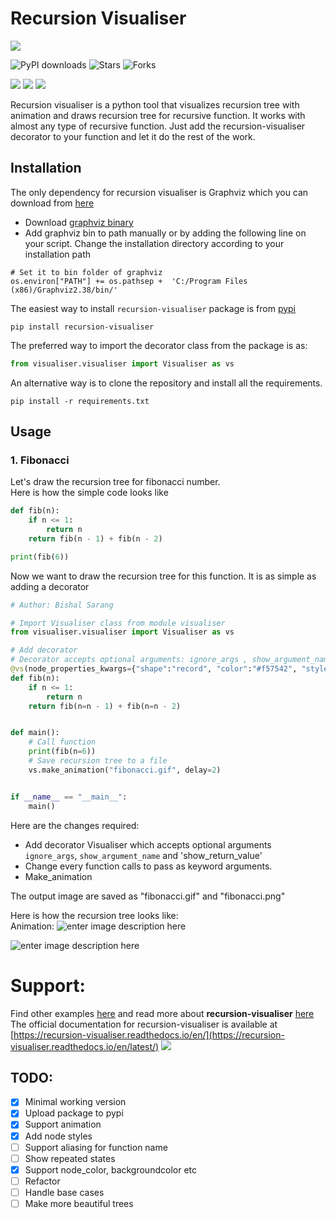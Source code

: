 # Recursion Visualiser  

![](https://forthebadge.com/images/badges/made-with-python.svg)

![PyPI downloads](https://img.shields.io/pypi/dm/recursion-visualiser)
![Stars](https://img.shields.io/github/stars/sarangbishal/Recursion-Tree-Visualizer)
![Forks](https://img.shields.io/github/forks/sarangbishal/Recursion-Tree-Visualizer)

![](https://img.shields.io/pypi/v/recursion-visualiser)
![](https://img.shields.io/pypi/pyversions/recursion-visualiser)
![](https://img.shields.io/github/license/sarangbishal/Recursion-Tree-Visualizer?logo=MIT)

Recursion visualiser is a python tool that visualizes recursion tree with animation and draws recursion tree for recursive function.
It works with almost any type of recursive function.
Just add the recursion-visualiser decorator to your function and let it do the rest of the work.

  
  ## Installation  
The only dependency for recursion visualiser is Graphviz which you can download from [here](https://www.graphviz.org/download/)  
  
- Download  [graphviz binary](https://www.graphviz.org/download/)  
- Add graphviz bin to path manually or by adding the following line on your script. Change the installation directory according to your installation path  
  
```  
# Set it to bin folder of graphviz  
os.environ["PATH"] += os.pathsep +  'C:/Program Files (x86)/Graphviz2.38/bin/'  
```  

  
The easiest way to  install ```recursion-visualiser``` package is from [pypi](https://pypi.org/project/recursion-visualiser/)
```
pip install recursion-visualiser
```
The preferred way to import the decorator class from the package is as:
```python
from visualiser.visualiser import Visualiser as vs
```

An alternative way is to clone the repository and install all the requirements.
```
pip install -r requirements.txt
```

## Usage 
### 1.  Fibonacci  
Let's draw the recursion tree for fibonacci number.  
Here is how the simple code looks like  
```python  
def fib(n):  
    if n <= 1: 
        return n 
    return fib(n - 1) + fib(n - 2)  

print(fib(6))  
```  
  
Now we want to draw the recursion tree for this function. It is as simple as adding a decorator  
```python  
# Author: Bishal Sarang

# Import Visualiser class from module visualiser
from visualiser.visualiser import Visualiser as vs

# Add decorator
# Decorator accepts optional arguments: ignore_args , show_argument_name, show_return_value and node_properties_kwargs
@vs(node_properties_kwargs={"shape":"record", "color":"#f57542", "style":"filled", "fillcolor":"grey"})
def fib(n):
    if n <= 1:
        return n
    return fib(n=n - 1) + fib(n=n - 2)


def main():
    # Call function
    print(fib(n=6))
    # Save recursion tree to a file
    vs.make_animation("fibonacci.gif", delay=2)


if __name__ == "__main__":
    main()
```  
Here are the changes required:  
 
 - Add decorator Visualiser which accepts optional arguments `ignore_args`, `show_argument_name`  and 'show_return_value'   
 - Change every function calls to pass as keyword arguments.  
 - Make_animation
  
 The output image are saved as "fibonacci.gif" and "fibonacci.png"
 
Here is how the recursion tree looks like:  
Animation:
![enter image description here](https://raw.githubusercontent.com/sarangbishal/Recursion-Tree-Visualizer/master/examples/fibonacci.gif)  
  
![enter image description here](https://raw.githubusercontent.com/sarangbishal/Recursion-Tree-Visualizer/master/examples/fibonacci.png)  


# Support:
Find other examples [here](https://github.com/sarangbishal/Recursion-Tree-Visualizer/tree/master/examples)
and read more about **recursion-visualiser** [here](https://github.com/sarangbishal/Recursion-Tree-Visualizer/blob/master/Examples.md)
The official documentation for recursion-visualiser is available at [https://recursion-visualiser.readthedocs.io/en/](https://recursion-visualiser.readthedocs.io/en/latest/) ![](https://img.shields.io/badge/under-progress-green)

## TODO:  
 - [x] Minimal working version  
 - [x] Upload package to pypi  
 - [x] Support animation
 - [x] Add node styles
 - [ ] Support aliasing for function name
 - [ ] Show repeated states
 - [x] Support node_color, backgroundcolor etc
 - [ ] Refactor  
 - [ ] Handle base cases  
 - [ ] Make more beautiful trees